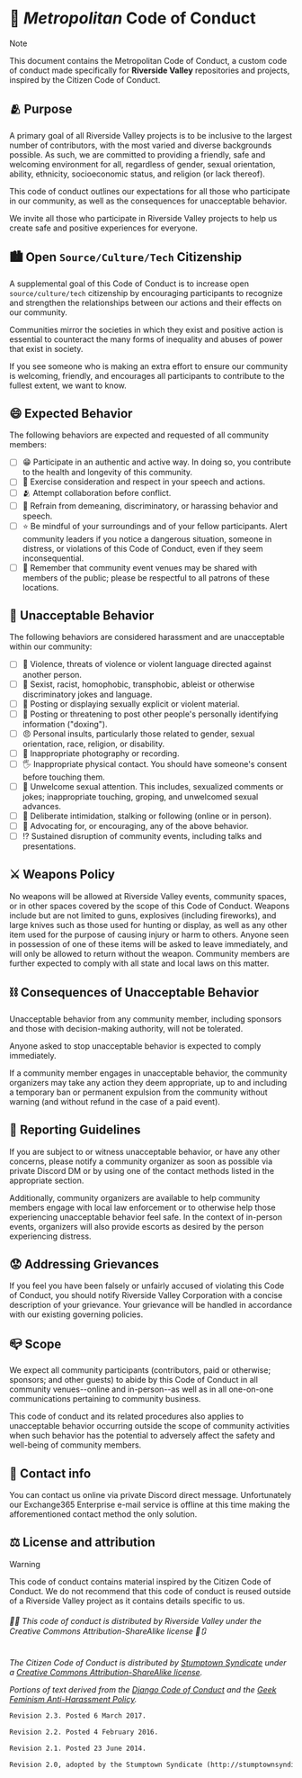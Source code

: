 # 🙋 _Metropolitan_ Code of Conduct

> [!NOTE]
> This document contains the Metropolitan Code of Conduct, a custom code of conduct made specifically for **Riverside Valley** repositories and projects, inspired by the Citizen Code of Conduct.

## 🫂 Purpose

A primary goal of all Riverside Valley projects is to be inclusive to the largest number of contributors, with the most varied and diverse backgrounds possible. As such, we are committed to providing a friendly, safe and welcoming environment for all, regardless of gender, sexual orientation, ability, ethnicity, socioeconomic status, and religion (or lack thereof).

This code of conduct outlines our expectations for all those who participate in our community, as well as the consequences for unacceptable behavior.

We invite all those who participate in Riverside Valley projects to help us create safe and positive experiences for everyone.

## 🏙️ Open `Source/Culture/Tech` Citizenship

A supplemental goal of this Code of Conduct is to increase open `source/culture/tech` citizenship by encouraging participants to recognize and strengthen the relationships between our actions and their effects on our community.

Communities mirror the societies in which they exist and positive action is essential to counteract the many forms of inequality and abuses of power that exist in society.

If you see someone who is making an extra effort to ensure our community is welcoming, friendly, and encourages all participants to contribute to the fullest extent, we want to know.

## 😄 Expected Behavior

The following behaviors are expected and requested of all community members:

- [ ] 😁 Participate in an authentic and active way. In doing so, you contribute to the health and longevity of this community.
- [ ] 🤗 Exercise consideration and respect in your speech and actions.
- [ ] 🫂 Attempt collaboration before conflict.
- [ ] 🤬 Refrain from demeaning, discriminatory, or harassing behavior and speech.
- [ ] ⭐ Be mindful of your surroundings and of your fellow participants. Alert community leaders if you notice a dangerous situation, someone in distress, or violations of this Code of Conduct, even if they seem inconsequential.
- [ ] 🧍 Remember that community event venues may be shared with members of the public; please be respectful to all patrons of these locations.

## 🤬 Unacceptable Behavior

The following behaviors are considered harassment and are unacceptable within our community:

- [ ] 🤬 Violence, threats of violence or violent language directed against another person.
- [ ] 🫤 Sexist, racist, homophobic, transphobic, ableist or otherwise discriminatory jokes and language.
- [ ] 📑 Posting or displaying sexually explicit or violent material.
- [ ] 🪪 Posting or threatening to post other people's personally identifying information ("doxing").
- [ ] 😠 Personal insults, particularly those related to gender, sexual orientation, race, religion, or disability.
- [ ] 📸 Inappropriate photography or recording.
- [ ] 🖐️ Inappropriate physical contact. You should have someone's consent before touching them.
- [ ] 🙍 Unwelcome sexual attention. This includes, sexualized comments or jokes; inappropriate touching, groping, and unwelcomed sexual advances.
- [ ] 🫣 Deliberate intimidation, stalking or following (online or in person).
- [ ] 🙊 Advocating for, or encouraging, any of the above behavior.
- [ ] ⁉️ Sustained disruption of community events, including talks and presentations.

## ⚔️ Weapons Policy

No weapons will be allowed at Riverside Valley events, community spaces, or in other spaces covered by the scope of this Code of Conduct. Weapons include but are not limited to guns, explosives (including fireworks), and large knives such as those used for hunting or display, as well as any other item used for the purpose of causing injury or harm to others. Anyone seen in possession of one of these items will be asked to leave immediately, and will only be allowed to return without the weapon. Community members are further expected to comply with all state and local laws on this matter.

## ⛓️ Consequences of Unacceptable Behavior

Unacceptable behavior from any community member, including sponsors and those with decision-making authority, will not be tolerated.

Anyone asked to stop unacceptable behavior is expected to comply immediately.

If a community member engages in unacceptable behavior, the community organizers may take any action they deem appropriate, up to and including a temporary ban or permanent expulsion from the community without warning (and without refund in the case of a paid event).

## 💬 Reporting Guidelines

If you are subject to or witness unacceptable behavior, or have any other concerns, please notify a community organizer as soon as possible via private Discord DM or by using one of the contact methods listed in the appropriate section.

<!--LINK_TO_REPORTING_GUIDELINES_RVSX-->

Additionally, community organizers are available to help community members engage with local law enforcement or to otherwise help those experiencing unacceptable behavior feel safe. In the context of in-person events, organizers will also provide escorts as desired by the person experiencing distress.

## 😟 Addressing Grievances

If you feel you have been falsely or unfairly accused of violating this Code of Conduct, you should notify Riverside Valley Corporation with a concise description of your grievance. Your grievance will be handled in accordance with our existing governing policies. <!--LINK_TO_POLICY_RVSX-->

<!--NOTE_RVSX-->

## 📪 Scope

We expect all community participants (contributors, paid or otherwise; sponsors; and other guests) to abide by this Code of Conduct in all community venues--online and in-person--as well as in all one-on-one communications pertaining to community business.

This code of conduct and its related procedures also applies to unacceptable behavior occurring outside the scope of community activities when such behavior has the potential to adversely affect the safety and well-being of community members.

## 🪪 Contact info

You can contact us online via private Discord direct message. Unfortunately our Exchange365 Enterprise e-mail service is offline at this time making the afforementioned contact method the only solution.

## ⚖️ License and attribution

> [!WARNING]
> This code of conduct contains material inspired by the Citizen Code of Conduct. We do not recommend that this code of conduct is reused outside of a Riverside Valley project as it contains details specific to us.

###### 🧑‍⚖️ This code of conduct is distributed by Riverside Valley under the Creative Commons Attribution-ShareAlike license 👤🔃

_The Citizen Code of Conduct is distributed by [Stumptown Syndicate](http://stumptownsyndicate.org) under a [Creative Commons Attribution-ShareAlike license](http://creativecommons.org/licenses/by-sa/3.0/)._

_Portions of text derived from the [Django Code of Conduct](https://www.djangoproject.com/conduct/) and the [Geek Feminism Anti-Harassment Policy](http://geekfeminism.wikia.com/wiki/Conference_anti-harassment/Policy)._

```markdown
Revision 2.3. Posted 6 March 2017.

Revision 2.2. Posted 4 February 2016.

Revision 2.1. Posted 23 June 2014.

Revision 2.0, adopted by the Stumptown Syndicate (http://stumptownsyndicate.org) board on 10 January 2013. Posted 17 March 2013.
```
